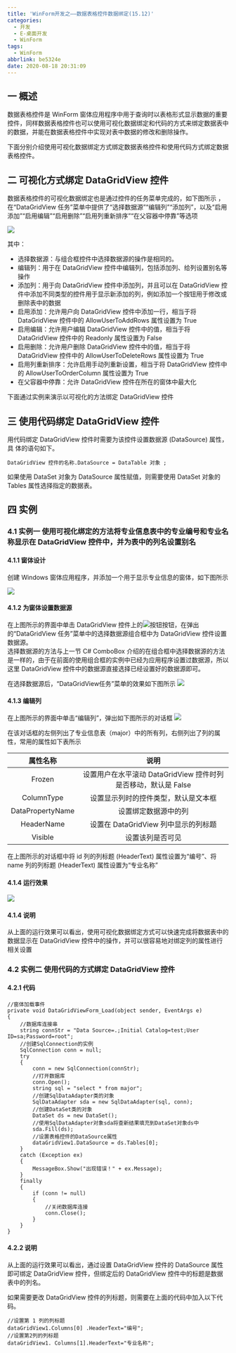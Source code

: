 ```yaml
---
title: 'WinForm开发之——数据表格控件数据绑定(15.12)'
categories:
  - 开发
  - E-桌面开发
  - WinForm
tags:
  - WinForm
abbrlink: be5324e
date: 2020-08-18 20:31:09
---
```

## 一 概述

数据表格控件是 WinForm 窗体应用程序中用于查询时以表格形式显示数据的重要控件，同样数据表格控件也可以使用可视化数据绑定和代码的方式来绑定数据表中的数据，并能在数据表格控件中实现对表中数据的修改和删除操作。

下面分别介绍使用可视化数据绑定方式绑定数据表格控件和使用代码方式绑定数据表格控件。 

<!--more-->

## 二 可视化方式绑定 DataGridView 控件

 数据表格控件的可视化数据绑定也是通过控件的任务菜单完成的，如下图所示 ，在“DataGridView 任务”菜单中提供了“选择数据源”“编辑列”“添加列”，以及“启用添加”“启用编辑”“启用删除”“启用列重新排序”“在父容器中停靠”等选项 

![][1]

其中：

* 选择数据源：与组合框控件中选择数据源的操作是相同的。
* 编辑列：用于在 DataGridView 控件中编辑列，包括添加列、给列设置别名等操作
* 添加列：用于向 DataGridView 控件中添加列，并且可以在 DataGridView 控件中添加不同类型的控件用于显示新添加的列，例如添加一个按钮用于修改或删除表中的数据
* 启用添加：允许用户向 DataGridView 控件中添加一行，相当于将 DataGridView 控件中的 AllowUserToAddRows 属性设置为 True
* 启用编辑：允许用户编辑 DataGridView 控件中的值，相当于将 DataGridView 控件中的 Readonly 属性设置为 False
* 启用删除：允许用户删除 DataGridView 控件中的值，相当于将 DataGridView 控件中的 AllowUserToDeleteRows 属性设置为 True
* 启用列重新排序：允许启用手动列重新设置，相当于将 DataGridView 控件中的 AllowUserToOrderColumn 属性设置为 True
* 在父容器中停靠：允许 DataGridView 控件在所在的窗体中最大化 

下面通过实例来演示以可视化的方法绑定 DataGridView 控件 

## 三 使用代码绑定 DataGridView 控件

用代码绑定 DataGridView 控件时需要为该控件设置数据源 (DataSource) 属性，具 体的语句如下。

```
DataGridView 控件的名称.DataSource = DataTable 对象 ;
```
如果使用 DataSet 对象为 DataSource 属性赋值，则需要使用 DataSet 对象的 Tables 属性选择指定的数据表。 

## 四 实例 

### 4.1 实例一  使用可视化绑定的方法将专业信息表中的专业编号和专业名称显示在 DataGridView 控件中，并为表中的列名设置别名 

#### 4.1.1 窗体设计

创建 Windows 窗体应用程序，并添加一个用于显示专业信息的窗体，如下图所示 

![][1]

#### 4.1.2 为窗体设置数据源

在上图所示的界面中单击 DataGridView 控件上的![按钮](http://c.biancheng.net/uploads/allimg/190408/4-1Z40Q64JIM.gif)按钮，在弹出的“DataGridView 任务”菜单中的选择数据源组合框中为 DataGridView 控件设置数据源。  
选择数据源的方法与上一节 C# ComboBox 介绍的在组合框中选择数据源的方法是一样的，由于在前面的使用组合框的实例中已经为应用程序设置过数据源，所以这里 DataGridView 控件中的数据源直接选择已经设置好的数据源即可。

在选择数据源后，“DataGridView任务”菜单的效果如下图所示 
![][3]

#### 4.1.3 编辑列

在上图所示的界面中单击“编辑列”，弹出如下图所示的对话框 
![][4]

 在该对话框的左侧列出了专业信息表（major）中的所有列，右侧列出了列的属性，常用的属性如下表所示 

|   **属性名称**   |                           **说明**                           |
| :--------------: | :----------------------------------------------------------: |
|      Frozen      | 设置用户在水平滚动 DataGridView 控件时列是否移动，默认是 False |
|    ColumnType    |             设置显示列时的控件类型，默认是文本框             |
| DataPropertyName |                     设置绑定数据源中的列                     |
|    HeaderName    |             设置在 DataGridView 列中显示的列标题             |
|     Visible      |                       设置该列是否可见                       |

在上图所示的对话框中将 id 列的列标题 (HeaderText) 属性设置为“编号”、将 name 列的列标题 (HeaderText) 属性设置为“专业名称” 

#### 4.1.4 运行效果

![][5]

#### 4.1.4 说明

从上面的运行效果可以看出，使用可视化数据绑定方式可以快速完成将数据表中的数据显示在 DataGridView 控件中的操作，并可以很容易地对绑定列的属性进行相关设置 

### 4.2 实例二  使用代码的方式绑定 DataGridView 控件 

#### 4.2.1 代码

```
//窗体加载事件
private void DataGridViewForm_Load(object sender, EventArgs e)
{
    //数据库连接串
    string connStr = "Data Source=.;Initial Catalog=test;User ID=sa;Password=root";
    //创建SqlConnection的实例
    SqlConnection conn = null;
    try
    {
        conn = new SqlConnection(connStr);
        //打开数据库
        conn.Open();
        string sql = "select * from major";
        //创建SqlDataAdapter类的对象
        SqlDataAdapter sda = new SqlDataAdapter(sql, conn);
        //创建DataSet类的对象
        DataSet ds = new DataSet();
        //使用SqlDataAdapter对象sda将查新结果填充到DataSet对象ds中
        sda.Fill(ds);
        //设置表格控件的DataSource属性
        dataGridView1.DataSource = ds.Tables[0];
    }
    catch (Exception ex)
    {
        MessageBox.Show("出现错误！" + ex.Message);
    }
    finally
    {
        if (conn != null)
        {
            //关闭数据库连接
            conn.Close();
        }
    }
}
```

#### 4.2.2 说明

从上面的运行效果可以看出，通过设置 DataGridView 控件的 DataSource 属性即可绑定 DataGridView 控件，但绑定后的 DataGridView 控件中的标题是数据表中的列名。

如果需要更改 DataGridView 控件的列标题，则需要在上面的代码中加入以下代码。 

```
//设置第 1 列的列标题
dataGridView1.Columns[0] .HeaderText="编号";
//设置第2列的列标题
dataGridView1. Columns[1].HeaderText="专业名称";
```



[1]:https://cdn.jsdelivr.net/gh/PGzxc/CDN/blog-image/csharp-sql-datagridview-layout.png
[2]:https://cdn.jsdelivr.net/gh/PGzxc/CDN/blog-image/csharp-sql-datagridview-view-layout.png
[3]:https://cdn.jsdelivr.net/gh/PGzxc/CDN/blog-image/csharp-sql-datagridview-bing-source.png
[4]:https://cdn.jsdelivr.net/gh/PGzxc/CDN/blog-image/csharp-sql-datagridview-eidit-column.png
[5]:https://cdn.jsdelivr.net/gh/PGzxc/CDN/blog-image/csharp-sql-datagridview-view.png